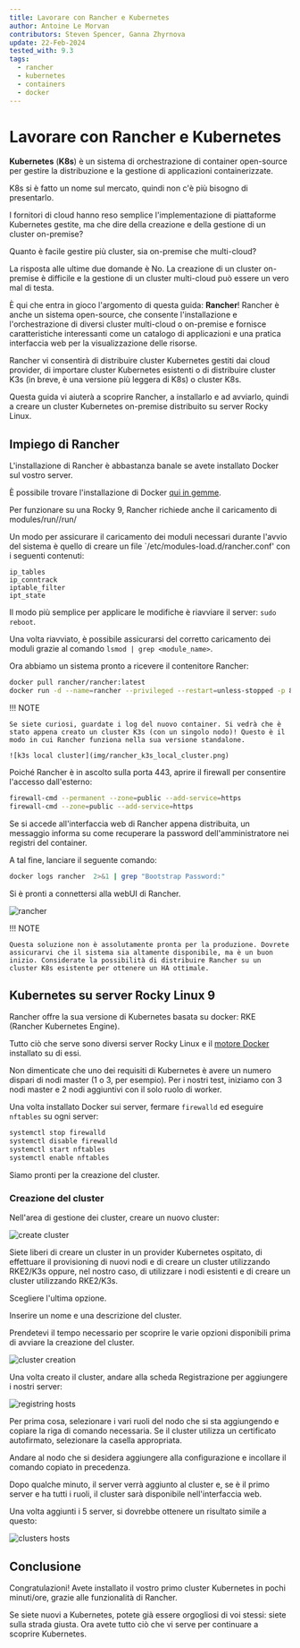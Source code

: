 ```yaml
---
title: Lavorare con Rancher e Kubernetes
author: Antoine Le Morvan
contributors: Steven Spencer, Ganna Zhyrnova
update: 22-Feb-2024
tested_with: 9.3
tags:
  - rancher
  - kubernetes
  - containers
  - docker
---
```


# Lavorare con Rancher e Kubernetes

**Kubernetes** (**K8s**) è un sistema di orchestrazione di container open-source per gestire la distribuzione e la gestione di applicazioni containerizzate.

K8s si è fatto un nome sul mercato, quindi non c'è più bisogno di presentarlo.

I fornitori di cloud hanno reso semplice l'implementazione di piattaforme Kubernetes gestite, ma che dire della creazione e della gestione di un cluster on-premise?

Quanto è facile gestire più cluster, sia on-premise che multi-cloud?

La risposta alle ultime due domande è No. La creazione di un cluster on-premise è difficile e la gestione di un cluster multi-cloud può essere un vero mal di testa.

È qui che entra in gioco l'argomento di questa guida: **Rancher**! Rancher è anche un sistema open-source, che consente l'installazione e l'orchestrazione di diversi cluster multi-cloud o on-premise e fornisce caratteristiche interessanti come un catalogo di applicazioni e una pratica interfaccia web per la visualizzazione delle risorse.

Rancher vi consentirà di distribuire cluster Kubernetes gestiti dai cloud provider, di importare cluster Kubernetes esistenti o di distribuire cluster K3s (in breve, è una versione più leggera di K8s) o cluster K8s.

Questa guida vi aiuterà a scoprire Rancher, a installarlo e ad avviarlo, quindi a creare un cluster Kubernetes on-premise distribuito su server Rocky Linux.

## Impiego di Rancher

L'installazione di Rancher è abbastanza banale se avete installato Docker sul vostro server.

È possibile trovare l'installazione di Docker [qui in gemme](https://docs.rockylinux.org/gemstones/containers/docker/).

Per funzionare su una Rocky 9, Rancher richiede anche il caricamento di modules/run//run/

Un modo per assicurare il caricamento dei moduli necessari durante l'avvio del sistema è quello di creare un file \`/etc/modules-load.d/rancher.conf' con i seguenti contenuti:

```text
ip_tables
ip_conntrack
iptable_filter
ipt_state
```

Il modo più semplice per applicare le modifiche è riavviare il server: `sudo reboot`.

Una volta riavviato, è possibile assicurarsi del corretto caricamento dei moduli grazie al comando `lsmod | grep <module_name>`.

Ora abbiamo un sistema pronto a ricevere il contenitore Rancher:

```bash
docker pull rancher/rancher:latest
docker run -d --name=rancher --privileged --restart=unless-stopped -p 80:80 -p 443:443 rancher/rancher:latest
```

!!! NOTE

```
Se siete curiosi, guardate i log del nuovo container. Si vedrà che è stato appena creato un cluster K3s (con un singolo nodo)! Questo è il modo in cui Rancher funziona nella sua versione standalone.

![k3s local cluster](img/rancher_k3s_local_cluster.png)
```

Poiché Rancher è in ascolto sulla porta 443, aprire il firewall per consentire l'accesso dall'esterno:

```bash
firewall-cmd --permanent --zone=public --add-service=https
firewall-cmd --zone=public --add-service=https
```

Se si accede all'interfaccia web di Rancher appena distribuita, un messaggio informa su come recuperare la password dell'amministratore nei registri del container.

A tal fine, lanciare il seguente comando:

```bash
docker logs rancher  2>&1 | grep "Bootstrap Password:"
```

Si è pronti a connettersi alla webUI di Rancher.

![rancher](img/rancher_login.png)

!!! NOTE

```
Questa soluzione non è assolutamente pronta per la produzione. Dovrete assicurarvi che il sistema sia altamente disponibile, ma è un buon inizio. Considerate la possibilità di distribuire Rancher su un cluster K8s esistente per ottenere un HA ottimale.
```

## Kubernetes su server Rocky Linux 9

Rancher offre la sua versione di Kubernetes basata su docker: RKE (Rancher Kubernetes Engine).

Tutto ciò che serve sono diversi server Rocky Linux e il [motore Docker](https://docs.rockylinux.org/gemstones/containers/docker/) installato su di essi.

Non dimenticate che uno dei requisiti di Kubernetes è avere un numero dispari di nodi master (1 o 3, per esempio). Per i nostri test, iniziamo con 3 nodi master e 2 nodi aggiuntivi con il solo ruolo di worker.

Una volta installato Docker sui server, fermare `firewalld` ed eseguire `nftables` su ogni server:

```bash
systemctl stop firewalld
systemctl disable firewalld
systemctl start nftables
systemctl enable nftables
```

Siamo pronti per la creazione del cluster.

### Creazione del cluster

Nell'area di gestione dei cluster, creare un nuovo cluster:

![create cluster](img/rancher_cluster_create.png)

Siete liberi di creare un cluster in un provider Kubernetes ospitato, di effettuare il provisioning di nuovi nodi e di creare un cluster utilizzando RKE2/K3s oppure, nel nostro caso, di utilizzare i nodi esistenti e di creare un cluster utilizzando RKE2/K3s.

Scegliere l'ultima opzione.

Inserire un nome e una descrizione del cluster.

Prendetevi il tempo necessario per scoprire le varie opzioni disponibili prima di avviare la creazione del cluster.

![cluster creation](img/rancher_create_custom_cluster.png)

Una volta creato il cluster, andare alla scheda Registrazione per aggiungere i nostri server:

![registring hosts](img/rancher_hosts_registration.png)

Per prima cosa, selezionare i vari ruoli del nodo che si sta aggiungendo e copiare la riga di comando necessaria. Se il cluster utilizza un certificato autofirmato, selezionare la casella appropriata.

Andare al nodo che si desidera aggiungere alla configurazione e incollare il comando copiato in precedenza.

Dopo qualche minuto, il server verrà aggiunto al cluster e, se è il primo server e ha tutti i ruoli, il cluster sarà disponibile nell'interfaccia web.

Una volta aggiunti i 5 server, si dovrebbe ottenere un risultato simile a questo:

![clusters hosts](img/rancher_cluster_ready.png)

## Conclusione

Congratulazioni! Avete installato il vostro primo cluster Kubernetes in pochi minuti/ore, grazie alle funzionalità di Rancher.

Se siete nuovi a Kubernetes, potete già essere orgogliosi di voi stessi: siete sulla strada giusta. Ora avete tutto ciò che vi serve per continuare a scoprire Kubernetes.
